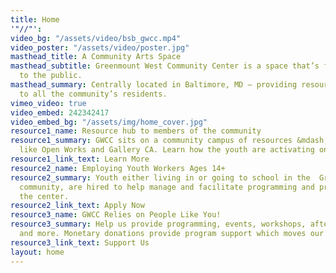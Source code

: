 ```yaml
---
title: Home
'"//"': 
video_bg: "/assets/video/bsb_gwcc.mp4"
video_poster: "/assets/video/poster.jpg"
masthead_title: A Community Arts Space
masthead_subtitle: Greenmount West Community Center is a space that’s free + open
  to the public.
masthead_summary: Centrally located in Baltimore, MD — providing resources + programming
  to all the community’s residents.
vimeo_video: true
video_embed: 242342417
video_embed_bg: "/assets/img/home_cover.jpg"
resource1_name: Resource hub to members of the community
resource1_summary: GWCC sits on a community campus of resources &mdash; visit spaces
  like Open Works and Gallery CA. Learn how the youth are activating on campus.
resource1_link_text: Learn More
resource2_name: Employing Youth Workers Ages 14+
resource2_summary: Youth either living in or going to school in the  Greenmount West
  community, are hired to help manage and facilitate programming and procedures in
  the center.
resource2_link_text: Apply Now
resource3_name: GWCC Relies on People Like You!
resource3_summary: Help us provide programming, events, workshops, after-school snacks
  and more. Monetary donations provide program support which moves our mission forward.
resource3_link_text: Support Us
layout: home
---
```


